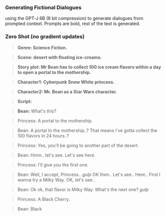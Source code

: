 ### Generating Fictional Dialogues
using the GPT-J 6B (8 bit compression) to generate dialogues from prompted context.
Prompts are bold, rest of the text is generated. 

### Zero Shot (no gradient updates)
> **Genre: Science Fiction.**

> **Scene: desert with floating ice-creams.**

> **Story plot: Mr Bean has to collect 100 ice cream flavors within a day to open a portal to the mothership.**

> **Character1: Cyberpunk Snow White princess.**

> **Character2: Mr. Bean as a Star Wars character.**

> **Script:**

> **Bean:** What's this?

> Princess: A portal to the mothership.

> Bean: A portal to the mothership..? That means I've gotta collect the 100 flavors in 24 hours..?

> Princess: Yes, you'll be going to another part of the desert.

> Bean: Hmm.. let's see. Let's see here.

> Princess: I'll give you the first one.

> Bean: Well, I accept, Princess.. *gulp* OK then.. Let's see.. Here.. First I wanna try a Milky Way. OK, let's see..

> Bean: Ok ok, that flavor is Milky Way. What's the next one? *gulp*

> Princess: A Black Cherry.

> Bean: Black
